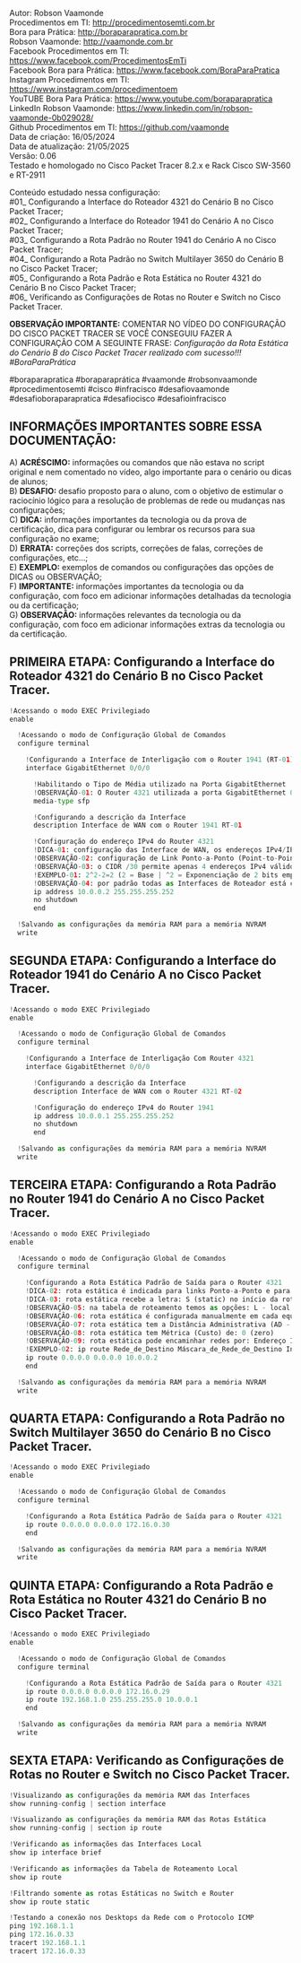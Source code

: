 Autor: Robson Vaamonde<br>
Procedimentos em TI: http://procedimentosemti.com.br<br>
Bora para Prática: http://boraparapratica.com.br<br>
Robson Vaamonde: http://vaamonde.com.br<br>
Facebook Procedimentos em TI: https://www.facebook.com/ProcedimentosEmTi<br>
Facebook Bora para Prática: https://www.facebook.com/BoraParaPratica<br>
Instagram Procedimentos em TI: https://www.instagram.com/procedimentoem<br>
YouTUBE Bora Para Prática: https://www.youtube.com/boraparapratica<br>
LinkedIn Robson Vaamonde: https://www.linkedin.com/in/robson-vaamonde-0b029028/<br>
Github Procedimentos em TI: https://github.com/vaamonde<br>
Data de criação: 16/05/2024<br>
Data de atualização: 21/05/2025<br>
Versão: 0.06<br>
Testado e homologado no Cisco Packet Tracer 8.2.x e Rack Cisco SW-3560 e RT-2911

Conteúdo estudado nessa configuração:<br>
#01_ Configurando a Interface do Roteador 4321 do Cenário B no Cisco Packet Tracer;<br>
#02_ Configurando a Interface do Roteador 1941 do Cenário A no Cisco Packet Tracer;<br>
#03_ Configurando a Rota Padrão no Router 1941 do Cenário A no Cisco Packet Tracer;<br>
#04_ Configurando a Rota Padrão no Switch Multilayer 3650 do Cenário B no Cisco Packet Tracer;<br>
#05_ Configurando a Rota Padrão e Rota Estática no Router 4321 do Cenário B no Cisco Packet Tracer;<br>
#06_ Verificando as Configurações de Rotas no Router e Switch no Cisco Packet Tracer.

**OBSERVAÇÃO IMPORTANTE:** COMENTAR NO VÍDEO DO CONFIGURAÇÃO DO CISCO PACKET TRACER SE VOCÊ CONSEGUIU FAZER A CONFIGURAÇÃO COM A SEGUINTE FRASE: *Configuração da Rota Estática do Cenário B do Cisco Packet Tracer realizado com sucesso!!! #BoraParaPrática*

#boraparapratica #boraparaprática #vaamonde #robsonvaamonde #procedimentosemti #cisco #infracisco #desafiovaamonde #desafioboraparapratica #desafiocisco #desafioinfracisco

## INFORMAÇÕES IMPORTANTES SOBRE ESSA DOCUMENTAÇÃO:

A) **ACRÉSCIMO:** informações ou comandos que não estava no script original e nem comentado no vídeo, algo importante para o cenário ou dicas de alunos;<br>
B) **DESAFIO:** desafio proposto para o aluno, com o objetivo de estimular o raciocínio lógico para a resolução de problemas de rede ou mudanças nas configurações;<br>
C) **DICA:** informações importantes da tecnologia ou da prova de certificação, dica para configurar ou lembrar os recursos para sua configuração no exame;<br>
D) **ERRATA:** correções dos scripts, correções de falas, correções de configurações, etc...;<br>
E) **EXEMPLO:** exemplos de comandos ou configurações das opções de DICAS ou OBSERVAÇÃO;<br>
F) **IMPORTANTE:** informações importantes da tecnologia ou da configuração, com foco em adicionar informações detalhadas da tecnologia ou da certificação;<br>
G) **OBSERVAÇÃO:** informações relevantes da tecnologia ou da configuração, com foco em adicionar informações extras da tecnologia ou da certificação.

## PRIMEIRA ETAPA: Configurando a Interface do Roteador 4321 do Cenário B no Cisco Packet Tracer.

```python
!Acessando o modo EXEC Privilegiado
enable

  !Acessando o modo de Configuração Global de Comandos
  configure terminal

    !Configurando a Interface de Interligação com o Router 1941 (RT-01)
    interface GigabitEthernet 0/0/0

      !Habilitando o Tipo de Média utilizado na Porta GigabitEthernet
      !OBSERVAÇÃO-01: O Router 4321 utilizada a porta GigabitEthernet 0/0/0 tanto para Par-Metálico como para Fibra Óptica
      media-type sfp

      !Configurando a descrição da Interface
      description Interface de WAN com o Router 1941 RT-01

      !Configuração do endereço IPv4 do Router 4321
      !DICA-01: configuração das Interface de WAN, os endereços IPv4/IPv6 devem pertencer a mesma rede
      !OBSERVAÇÃO-02: configuração de Link Ponto-a-Ponto (Point-to-Point) é recomendado utilizar endereços IPv4 /30
      !OBSERVAÇÃO-03: o CIDR /30 permite apenas 4 endereços IPv4 válidos: ID Rede, Primeiro e Último endereço IPv4 e Broadcast
      !EXEMPLO-01: 2^2-2=2 (2 = Base | ^2 = Exponenciação de 2 bits emprestados | -2 = Subtração do ID de Rede e Broadcast)
      !OBSERVAÇÃO-04: por padrão todas as Interfaces de Roteador está com o Status Shutdown (Desligadas)
      ip address 10.0.0.2 255.255.255.252
      no shutdown
      end

  !Salvando as configurações da memória RAM para a memória NVRAM
  write
```

## SEGUNDA ETAPA: Configurando a Interface do Roteador 1941 do Cenário A no Cisco Packet Tracer.

```python
!Acessando o modo EXEC Privilegiado
enable

  !Acessando o modo de Configuração Global de Comandos
  configure terminal

    !Configurando a Interface de Interligação Com Router 4321
    interface GigabitEthernet 0/0/0

      !Configurando a descrição da Interface
      description Interface de WAN com o Router 4321 RT-02

      !Configuração do endereço IPv4 do Router 1941
      ip address 10.0.0.1 255.255.255.252
      no shutdown
      end

  !Salvando as configurações da memória RAM para a memória NVRAM
  write
```

## TERCEIRA ETAPA: Configurando a Rota Padrão no Router 1941 do Cenário A no Cisco Packet Tracer.

```python
!Acessando o modo EXEC Privilegiado
enable

  !Acessando o modo de Configuração Global de Comandos
  configure terminal

    !Configurando a Rota Estática Padrão de Saída para o Router 4321
    !DICA-02: rota estática é indicada para links Ponto-a-Ponto e para redes simples, com poucos roteadores (saltos/caminhos)
    !DICA-03: rota estática recebe a letra: S (static) no início da rota declarada manualmente na Tabela de Roteamento
    !OBSERVAÇÃO-05: na tabela de roteamento temos as opções: L - local (Endereço Local) e C - connected (Rede Diretamente Conectada)
    !OBSERVAÇÃO-06: rota estática é configurada manualmente em cada equipamento da rede, sua atualização não é dinâmica (automática)
    !OBSERVAÇÃO-07: rota estática tem a Distância Administrativa (AD - Confiabilidade) de: 1 (um)
    !OBSERVAÇÃO-08: rota estática tem Métrica (Custo) de: 0 (zero)
    !OBSERVAÇÃO-09: rota estática pode encaminhar redes por: Endereço IPv4/IPv6 de Próximo Salto ou Interface de Saída
    !EXEMPLO-02: ip route Rede_de_Destino Máscara_de_Rede_de_Destino Interface_de_Saída ou IP_do_Próximo_Salto Distância_Administrativa
    ip route 0.0.0.0 0.0.0.0 10.0.0.2
    end

  !Salvando as configurações da memória RAM para a memória NVRAM
  write
```

## QUARTA ETAPA: Configurando a Rota Padrão no Switch Multilayer 3650 do Cenário B no Cisco Packet Tracer.

```python
!Acessando o modo EXEC Privilegiado
enable

  !Acessando o modo de Configuração Global de Comandos
  configure terminal

    !Configurando a Rota Estática Padrão de Saída para o Router 4321
    ip route 0.0.0.0 0.0.0.0 172.16.0.30
    end

  !Salvando as configurações da memória RAM para a memória NVRAM
  write
```

## QUINTA ETAPA: Configurando a Rota Padrão e Rota Estática no Router 4321 do Cenário B no Cisco Packet Tracer.

```python
!Acessando o modo EXEC Privilegiado
enable

  !Acessando o modo de Configuração Global de Comandos
  configure terminal

    !Configurando a Rota Estática Padrão de Saída para o Router 4321
    ip route 0.0.0.0 0.0.0.0 172.16.0.29
    ip route 192.168.1.0 255.255.255.0 10.0.0.1
    end

  !Salvando as configurações da memória RAM para a memória NVRAM
  write
```

## SEXTA ETAPA: Verificando as Configurações de Rotas no Router e Switch no Cisco Packet Tracer.

```python
!Visualizando as configurações da memória RAM das Interfaces
show running-config | section interface

!Visualizando as configurações da memória RAM das Rotas Estática
show running-config | section ip route

!Verificando as informações das Interfaces Local
show ip interface brief

!Verificando as informações da Tabela de Roteamento Local
show ip route

!Filtrando somente as rotas Estáticas no Switch e Router
show ip route static

!Testando a conexão nos Desktops da Rede com o Protocolo ICMP
ping 192.168.1.1
ping 172.16.0.33
tracert 192.168.1.1
tracert 172.16.0.33
```